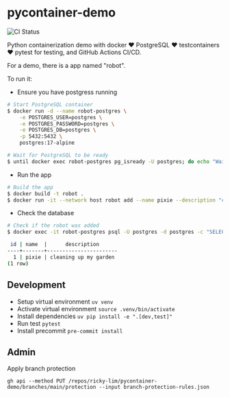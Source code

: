 # pycontainer-demo

![CI Status](https://github.com/ricky-lim/pycontainer-demo/actions/workflows/ci.yml/badge.svg)

Python containerization demo with docker ❤️ PostgreSQL ❤️ testcontainers ❤️ pytest for testing, and GitHub Actions CI/CD.

For a demo, there is a app named "robot".

To run it:

- Ensure you have postgress running

```bash
# Start PostgreSQL container
$ docker run -d --name robot-postgres \
    -e POSTGRES_USER=postgres \
    -e POSTGRES_PASSWORD=postgres \
    -e POSTGRES_DB=postgres \
    -p 5432:5432 \
    postgres:17-alpine

# Wait for PostgreSQL to be ready
$ until docker exec robot-postgres pg_isready -U postgres; do echo "Waiting for PostgreSQL..."; sleep 1; done
```

- Run the app

```bash
# Build the app
$ docker build -t robot .
$ docker run -it --network host robot add --name pixie --description "cleaning up my garden"
```

- Check the database

```bash
# Check if the robot was added
$ docker exec -it robot-postgres psql -U postgres -d postgres -c "SELECT * FROM robot;"

 id | name  |      description
----+-------+-----------------------
  1 | pixie | cleaning up my garden
(1 row)
```

## Development

- Setup virtual environment `uv venv`
- Activate virtual environment `source .venv/bin/activate`
- Install dependencies `uv pip install -e ".[dev,test]"`
- Run test `pytest`
- Install precommit `pre-commit install`

## Admin

Apply branch protection

```
gh api --method PUT /repos/ricky-lim/pycontainer-demo/branches/main/protection --input branch-protection-rules.json
```

